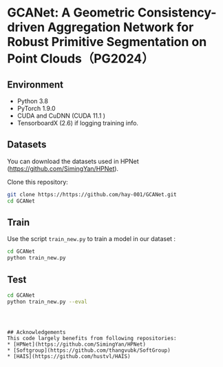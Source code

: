 # GCANet: A Geometric Consistency-driven Aggregation Network for Robust Primitive Segmentation on Point Clouds（PG2024）




## Environment
* Python 3.8
* PyTorch 1.9.0
* CUDA and CuDNN (CUDA 11.1 )
* TensorboardX (2.6) if logging training info. 

## Datasets
You can download the datasets used in HPNet (https://github.com/SimingYan/HPNet).



Clone this repository:
``` bash
git clone https://https://github.com/hay-001/GCANet.git
cd GCANet
```

## Train
Use the script `train_new.py` to train a model in our dataset :
``` bash
cd GCANet
python train_new.py
```

## Test
``` bash
cd GCANet
python train_new.py --eval
```


```



## Acknowledgements
This code largely benefits from following repositories:
* [HPNet](https://github.com/SimingYan/HPNet)
* [Softgroup](https://github.com/thangvubk/SoftGroup)
* [HAIS](https://github.com/hustvl/HAIS)
